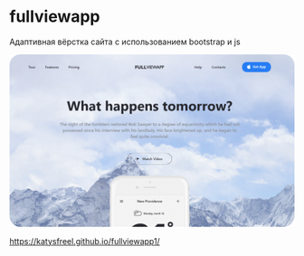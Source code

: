 # fullviewapp
 Адаптивная вёрстка сайта с использованием bootstrap и js

![Image](https://github.com/KatySFreel/fullviewapp1/raw/main/preview.png)

https://katysfreel.github.io/fullviewapp1/
